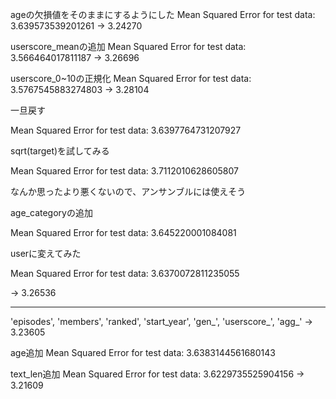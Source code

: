 ageの欠損値をそのままにするようにした
Mean Squared Error for test data: 3.639573539201261
-> 3.24270

userscore_meanの追加
Mean Squared Error for test data: 3.566464017811187
-> 3.26696

userscore_0~10の正規化
Mean Squared Error for test data: 3.5767545883274803
-> 3.28104

一旦戻す

Mean Squared Error for test data: 3.6397764731207927

sqrt(target)を試してみる

Mean Squared Error for test data: 3.7112010628605807

なんか思ったより悪くないので、アンサンブルには使えそう

age_categoryの追加

Mean Squared Error for test data: 3.645220001084081

userに変えてみた

Mean Squared Error for test data: 3.6370072811235055

-> 3.26536

---

'episodes', 'members', 'ranked', 'start_year', 'gen_', 'userscore_', 'agg_'
-> 3.23605

age追加
Mean Squared Error for test data: 3.6383144561680143

text_len追加
Mean Squared Error for test data: 3.6229735525904156
-> 3.21609
